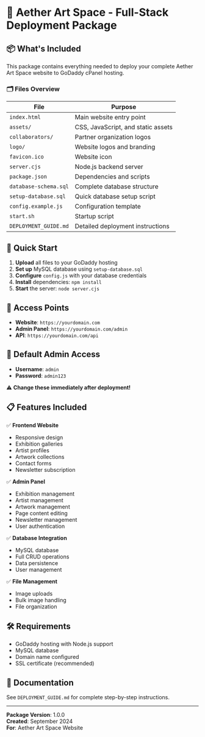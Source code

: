# 🎨 Aether Art Space - Full-Stack Deployment Package

## 📦 What's Included

This package contains everything needed to deploy your complete Aether Art Space website to GoDaddy cPanel hosting.

### 🗂️ Files Overview

| File                  | Purpose                            |
| --------------------- | ---------------------------------- |
| `index.html`          | Main website entry point           |
| `assets/`             | CSS, JavaScript, and static assets |
| `collaborators/`      | Partner organization logos         |
| `logo/`               | Website logos and branding         |
| `favicon.ico`         | Website icon                       |
| `server.cjs`          | Node.js backend server             |
| `package.json`        | Dependencies and scripts           |
| `database-schema.sql` | Complete database structure        |
| `setup-database.sql`  | Quick database setup script        |
| `config.example.js`   | Configuration template             |
| `start.sh`            | Startup script                     |
| `DEPLOYMENT_GUIDE.md` | Detailed deployment instructions   |

## 🚀 Quick Start

1. **Upload** all files to your GoDaddy hosting
2. **Set up** MySQL database using `setup-database.sql`
3. **Configure** `config.js` with your database credentials
4. **Install** dependencies: `npm install`
5. **Start** the server: `node server.cjs`

## 🔗 Access Points

- **Website**: `https://yourdomain.com`
- **Admin Panel**: `https://yourdomain.com/admin`
- **API**: `https://yourdomain.com/api`

## 🔐 Default Admin Access

- **Username**: `admin`
- **Password**: `admin123`

⚠️ **Change these immediately after deployment!**

## 📋 Features Included

✅ **Frontend Website**

- Responsive design
- Exhibition galleries
- Artist profiles
- Artwork collections
- Contact forms
- Newsletter subscription

✅ **Admin Panel**

- Exhibition management
- Artist management
- Artwork management
- Page content editing
- Newsletter management
- User authentication

✅ **Database Integration**

- MySQL database
- Full CRUD operations
- Data persistence
- User management

✅ **File Management**

- Image uploads
- Bulk image handling
- File organization

## 🛠️ Requirements

- GoDaddy hosting with Node.js support
- MySQL database
- Domain name configured
- SSL certificate (recommended)

## 📖 Documentation

See `DEPLOYMENT_GUIDE.md` for complete step-by-step instructions.

---

**Package Version**: 1.0.0  
**Created**: September 2024  
**For**: Aether Art Space Website
